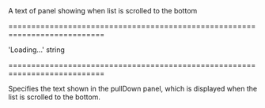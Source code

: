 <!--**
/*-------------------------------------------
    Auto-generated file. Do not modify.
-------------------------------------------

**-->
<!--d-->A text of panel showing when list is scrolled to the bottom<!--/d-->
===========================================================================
<!--default-->'Loading...'<!--/default-->
<!--type-->string<!--/type-->
===========================================================================

<!--shortDescription-->
Specifies the text shown in the pullDown panel, which is displayed when the list is scrolled to the bottom.
<!--/shortDescription-->

<!--fullDescription-->

<!--/fullDescription-->
